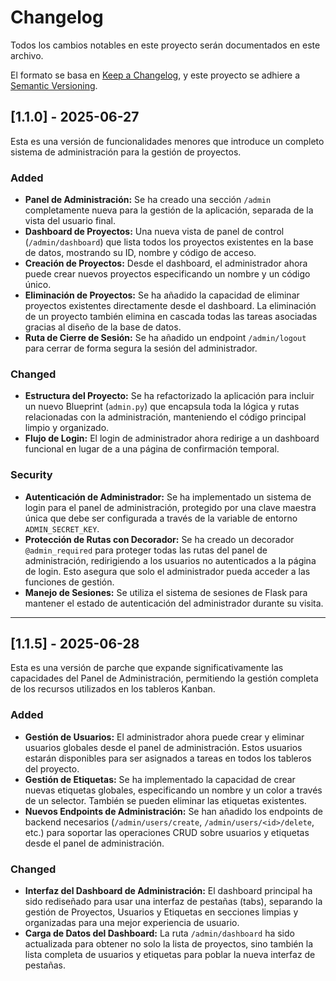 # Changelog

Todos los cambios notables en este proyecto serán documentados en este archivo.

El formato se basa en [Keep a Changelog](https://keepachangelog.com/en/1.0.0/), y este proyecto se adhiere a [Semantic Versioning](https://semver.org/spec/v2.0.0.html).

## [1.1.0] - 2025-06-27

Esta es una versión de funcionalidades menores que introduce un completo sistema de administración para la gestión de proyectos.

### Added

- **Panel de Administración:** Se ha creado una sección `/admin` completamente nueva para la gestión de la aplicación, separada de la vista del usuario final.
- **Dashboard de Proyectos:** Una nueva vista de panel de control (`/admin/dashboard`) que lista todos los proyectos existentes en la base de datos, mostrando su ID, nombre y código de acceso.
- **Creación de Proyectos:** Desde el dashboard, el administrador ahora puede crear nuevos proyectos especificando un nombre y un código único.
- **Eliminación de Proyectos:** Se ha añadido la capacidad de eliminar proyectos existentes directamente desde el dashboard. La eliminación de un proyecto también elimina en cascada todas las tareas asociadas gracias al diseño de la base de datos.
- **Ruta de Cierre de Sesión:** Se ha añadido un endpoint `/admin/logout` para cerrar de forma segura la sesión del administrador.

### Changed

- **Estructura del Proyecto:** Se ha refactorizado la aplicación para incluir un nuevo Blueprint (`admin.py`) que encapsula toda la lógica y rutas relacionadas con la administración, manteniendo el código principal limpio y organizado.
- **Flujo de Login:** El login de administrador ahora redirige a un dashboard funcional en lugar de a una página de confirmación temporal.

### Security

- **Autenticación de Administrador:** Se ha implementado un sistema de login para el panel de administración, protegido por una clave maestra única que debe ser configurada a través de la variable de entorno `ADMIN_SECRET_KEY`.
- **Protección de Rutas con Decorador:** Se ha creado un decorador `@admin_required` para proteger todas las rutas del panel de administración, redirigiendo a los usuarios no autenticados a la página de login. Esto asegura que solo el administrador pueda acceder a las funciones de gestión.
- **Manejo de Sesiones:** Se utiliza el sistema de sesiones de Flask para mantener el estado de autenticación del administrador durante su visita.

---

## [1.1.5] - 2025-06-28

Esta es una versión de parche que expande significativamente las capacidades del Panel de Administración, permitiendo la gestión completa de los recursos utilizados en los tableros Kanban.

### Added

- **Gestión de Usuarios:** El administrador ahora puede crear y eliminar usuarios globales desde el panel de administración. Estos usuarios estarán disponibles para ser asignados a tareas en todos los tableros del proyecto.
- **Gestión de Etiquetas:** Se ha implementado la capacidad de crear nuevas etiquetas globales, especificando un nombre y un color a través de un selector. También se pueden eliminar las etiquetas existentes.
- **Nuevos Endpoints de Administración:** Se han añadido los endpoints de backend necesarios (`/admin/users/create`, `/admin/users/<id>/delete`, etc.) para soportar las operaciones CRUD sobre usuarios y etiquetas desde el panel de administración.

### Changed

- **Interfaz del Dashboard de Administración:** El dashboard principal ha sido rediseñado para usar una interfaz de pestañas (tabs), separando la gestión de Proyectos, Usuarios y Etiquetas en secciones limpias y organizadas para una mejor experiencia de usuario.
- **Carga de Datos del Dashboard:** La ruta `/admin/dashboard` ha sido actualizada para obtener no solo la lista de proyectos, sino también la lista completa de usuarios y etiquetas para poblar la nueva interfaz de pestañas.

